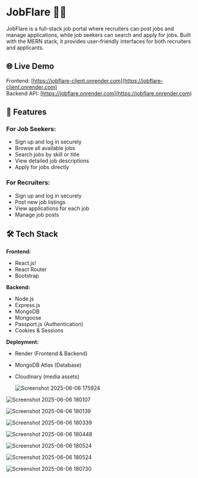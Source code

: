 # JobFlare 💼🔥

JobFlare is a full-stack job portal where recruiters can post jobs and manage applications, while job seekers can search and apply for jobs. Built with the MERN stack, it provides user-friendly interfaces for both recruiters and applicants.

## 🌐 Live Demo
Frontend: [https://jobflare-client.onrender.com](https://jobflare-client.onrender.com)  
Backend API: [https://jobflare.onrender.com](https://jobflare.onrender.com)

## 🚀 Features

### For Job Seekers:
- Sign up and log in securely
- Browse all available jobs
- Search jobs by skill or title
- View detailed job descriptions
- Apply for jobs directly

### For Recruiters:
- Sign up and log in securely
- Post new job listings
- View applications for each job
- Manage job posts

## 🛠 Tech Stack

**Frontend:**
- React.js!
- React Router
- Bootstrap 

**Backend:**
- Node.js
- Express.js
- MongoDB
- Mongoose
- Passport.js (Authentication)
- Cookies & Sessions

**Deployment:**
- Render (Frontend & Backend)
- MongoDB Atlas (Database)
- Cloudinary (media assets)

  ![Screenshot 2025-06-06 175924](https://github.com/user-attachments/assets/9fed69ce-5ba8-4426-b9e4-a4d9c147b240)
  

![Screenshot 2025-06-06 180107](https://github.com/user-attachments/assets/41374422-e3d4-4d6a-8b03-2ab68c500daf)


![Screenshot 2025-06-06 180139](https://github.com/user-attachments/assets/36ff1c0d-7365-4dc8-b62d-0ce48fe94bb1)


![Screenshot 2025-06-06 180339](https://github.com/user-attachments/assets/8481da72-e73d-46ed-bf98-f2f464ab583f)


![Screenshot 2025-06-06 180448](https://github.com/user-attachments/assets/c4e7a1a5-912f-4ab5-acc9-9b75730bb5af)


![Screenshot 2025-06-06 180524](https://github.com/user-attachments/assets/5e768d60-a439-473c-8284-467c8bfbcc11)


![Screenshot 2025-06-06 180524](https://github.com/user-attachments/assets/789d5ecf-8d65-495d-9710-b760de9ce95c)


![Screenshot 2025-06-06 180730](https://github.com/user-attachments/assets/22dfd535-9cad-419b-952f-88b3dbcbc2b5)

